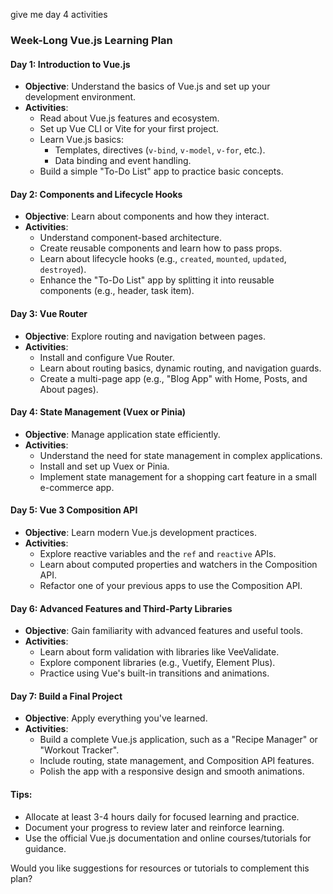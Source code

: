 give me day 4 activities

### Week-Long Vue.js Learning Plan

#### **Day 1: Introduction to Vue.js**

- **Objective**: Understand the basics of Vue.js and set up your development environment.
- **Activities**:
  - Read about Vue.js features and ecosystem.
  - Set up Vue CLI or Vite for your first project.
  - Learn Vue.js basics:
    - Templates, directives (`v-bind`, `v-model`, `v-for`, etc.).
    - Data binding and event handling.
  - Build a simple "To-Do List" app to practice basic concepts.

#### **Day 2: Components and Lifecycle Hooks**

- **Objective**: Learn about components and how they interact.
- **Activities**:
  - Understand component-based architecture.
  - Create reusable components and learn how to pass props.
  - Learn about lifecycle hooks (e.g., `created`, `mounted`, `updated`, `destroyed`).
  - Enhance the "To-Do List" app by splitting it into reusable components (e.g., header, task item).

#### **Day 3: Vue Router**

- **Objective**: Explore routing and navigation between pages.
- **Activities**:
  - Install and configure Vue Router.
  - Learn about routing basics, dynamic routing, and navigation guards.
  - Create a multi-page app (e.g., "Blog App" with Home, Posts, and About pages).

#### **Day 4: State Management (Vuex or Pinia)**

- **Objective**: Manage application state efficiently.
- **Activities**:
  - Understand the need for state management in complex applications.
  - Install and set up Vuex or Pinia.
  - Implement state management for a shopping cart feature in a small e-commerce app.

#### **Day 5: Vue 3 Composition API**

- **Objective**: Learn modern Vue.js development practices.
- **Activities**:
  - Explore reactive variables and the `ref` and `reactive` APIs.
  - Learn about computed properties and watchers in the Composition API.
  - Refactor one of your previous apps to use the Composition API.

#### **Day 6: Advanced Features and Third-Party Libraries**

- **Objective**: Gain familiarity with advanced features and useful tools.
- **Activities**:
  - Learn about form validation with libraries like VeeValidate.
  - Explore component libraries (e.g., Vuetify, Element Plus).
  - Practice using Vue's built-in transitions and animations.

#### **Day 7: Build a Final Project**

- **Objective**: Apply everything you've learned.
- **Activities**:
  - Build a complete Vue.js application, such as a "Recipe Manager" or "Workout Tracker".
  - Include routing, state management, and Composition API features.
  - Polish the app with a responsive design and smooth animations.

#### **Tips**:

- Allocate at least 3-4 hours daily for focused learning and practice.
- Document your progress to review later and reinforce learning.
- Use the official Vue.js documentation and online courses/tutorials for guidance.

Would you like suggestions for resources or tutorials to complement this plan?
